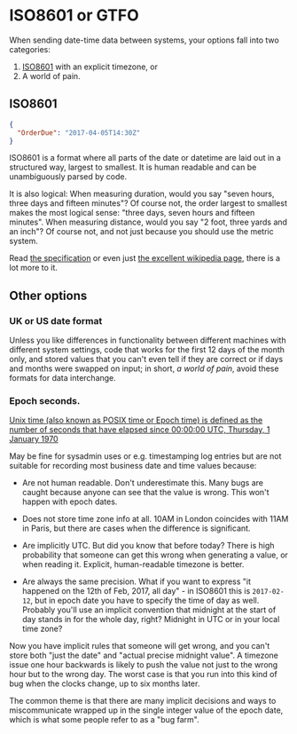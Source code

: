 # ISO8601 or GTFO

When sending date-time data between systems, your options fall into two categories:
 
 1. [ISO8601](https://en.wikipedia.org/wiki/ISO_8601) with an explicit timezone, or 
 2. A world of pain.
 
## ISO8601

```json
{
  "OrderDue": "2017-04-05T14:30Z"
}
```

ISO8601 is a format where all parts of the date or datetime are laid out in a structured way, largest to smallest. It is human readable and can be unambiguously parsed by code.

It is also logical: When measuring duration, would you say "seven hours, three days and fifteen minutes"? Of course not, the order largest to smallest makes the most logical sense: "three days, seven hours and fifteen minutes". When measuring distance, would you say "2 foot, three yards and an inch"? Of course not, and not just because you should use the metric system.

Read [the specification](http://www.iso.org/iso/home/standards/iso8601.htm) or even just [the excellent wikipedia page](https://en.wikipedia.org/wiki/ISO_8601), there is a lot more to it.

## Other options

### UK or US date format

Unless you like differences in functionality between different machines with different system settings, code that works for the first 12 days of the month only, and stored values that you can't even tell if they are correct or if days and months were swapped on input; in short, _a world of pain_, avoid these formats for data interchange.
 

### Epoch seconds.

[Unix time (also known as POSIX time or Epoch time) is defined as the number of seconds that have elapsed since 00:00:00 UTC, Thursday, 1 January 1970](https://en.wikipedia.org/wiki/Unix_time)

May be fine for sysadmin uses or e.g. timestamping log entries but are not suitable for recording most business date and time values because:

- Are not human readable. Don't underestimate this. Many bugs are caught because anyone can see that the value is wrong. This won't happen with epoch dates.

- Does not store time zone info at all. 10AM in London coincides with 11AM in Paris, but there are cases when the difference is significant. 

- Are implicitly UTC. But did you know that before today? There is high probability that someone can get this wrong when generating a value, or when reading it.  Explicit, human-readable timezone is better.


- Are always the same precision. What if you want to express "it happened on the 12th of Feb, 2017, all day" - in ISO8601 this is `2017-02-12`, but in epoch date you have to specify the time of day as well. Probably you'll use an implicit convention that midnight at the start of day stands in for the whole day, right? Midnight in UTC or in your local time zone? 

Now you have implicit rules that someone will get wrong, and you can't store both "just the date" and "actual precise midnight value". A timezone issue one hour backwards is likely to push the value not just to the wrong hour but to the wrong day. The worst case is that you run into this kind of bug when the clocks change, up to six months later.

The common theme is that there are many implicit decisions and ways to miscommunicate wrapped up in the single integer value of the epoch date, which is what some people refer to as a "bug farm".

